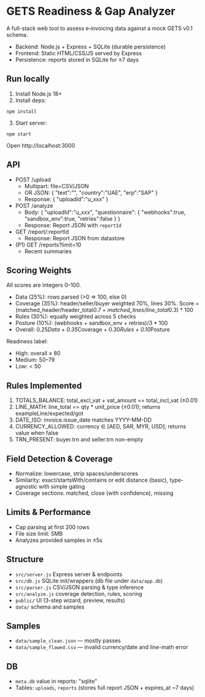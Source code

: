 # GETS Readiness & Gap Analyzer

A full-stack web tool to assess e‑invoicing data against a mock GETS v0.1 schema.

- Backend: Node.js + Express + SQLite (durable persistence)
- Frontend: Static HTML/CSS/JS served by Express
- Persistence: reports stored in SQLite for ≥7 days

## Run locally

1) Install Node.js 18+
2) Install deps:
```
npm install
```
3) Start server:
```
npm start
```
Open http://localhost:3000

## API
- POST /upload
  - Multipart: file=CSV/JSON
  - OR JSON: { "text":"<CSV or JSON>", "country":"UAE", "erp":"SAP" }
  - Response: { "uploadId":"u_xxx" }
- POST /analyze
  - Body: { "uploadId":"u_xxx", "questionnaire": { "webhooks":true, "sandbox_env":true, "retries":false } }
  - Response: Report JSON with `reportId`
- GET /report/:reportId
  - Response: Report JSON from datastore
- (P1) GET /reports?limit=10
  - Recent summaries

## Scoring Weights
All scores are integers 0–100.
- Data (25%): rows parsed (>0 => 100, else 0)
- Coverage (35%): header/seller/buyer weighted 70%, lines 30%. Score = (matched_header/header_total*0.7 + matched_lines/line_total*0.3) * 100
- Rules (30%): equally weighted across 5 checks
- Posture (10%): (webhooks + sandbox_env + retries)/3 * 100
- Overall: 0.25*Data + 0.35*Coverage + 0.30*Rules + 0.10*Posture

Readiness label:
- High: overall ≥ 80
- Medium: 50–79
- Low: < 50

## Rules Implemented
1. TOTALS_BALANCE: total_excl_vat + vat_amount == total_incl_vat (±0.01)
2. LINE_MATH: line_total == qty * unit_price (±0.01); returns exampleLine/expected/got
3. DATE_ISO: invoice.issue_date matches YYYY-MM-DD
4. CURRENCY_ALLOWED: currency ∈ [AED, SAR, MYR, USD]; returns value when false
5. TRN_PRESENT: buyer.trn and seller.trn non-empty

## Field Detection & Coverage
- Normalize: lowercase, strip spaces/underscores
- Similarity: exact/startsWith/contains or edit distance (basic), type-agnostic with simple gating
- Coverage sections: matched, close (with confidence), missing

## Limits & Performance
- Cap parsing at first 200 rows
- File size limit: 5MB
- Analyzes provided samples in ≤5s

## Structure
- `src/server.js` Express server & endpoints
- `src/db.js` SQLite init/wrappers (db file under `data/app.db`)
- `src/parser.js` CSV/JSON parsing & type inference
- `src/analyze.js` coverage detection, rules, scoring
- `public/` UI (3-step wizard, preview, results)
- `data/` schema and samples

## Samples
- `data/sample_clean.json` — mostly passes
- `data/sample_flawed.csv` — invalid currency/date and line-math error

## DB
- `meta.db` value in reports: "sqlite"
- Tables: `uploads`, `reports` (stores full report JSON + expires_at ~7 days)
